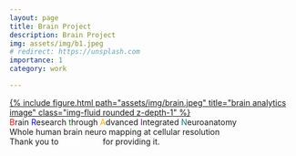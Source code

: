 ```yaml
---
layout: page
title: Brain Project
description: Brain Project
img: assets/img/b1.jpeg
# redirect: https://unsplash.com
importance: 1
category: work

---
```




<div class="row">
    <div class="col-sm mt-3 mt-md-0">
        <a href="http://public.humanbrain.in/" target="_blank">
            {% include figure.html path="assets/img/brain.jpeg" title="brain analytics image" class="img-fluid rounded z-depth-1" %}
        </a>
    </div>
</div>
<div class="caption">
   <span style="color: red;">B</span>rain <span style="color: blue;">R</span>esearch <span style="color: green;">t</span>hrough <span style="color: orange;">A</span>dvanced <span style="color: purple;">I</span>ntegrated <span style="color: teal;">N</span>euroanatomy<br>
   Whole human brain neuro mapping at cellular resolution
</div>


<div class="caption">
   Thank you to <a href="https://clipdrop.io" target="_blank" style="color: white; text-decoration: underline;">clipdrop.io</a> for providing it.
</div>


